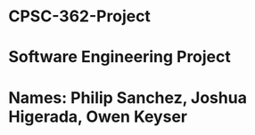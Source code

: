 # CPSC-362-Project
# Software Engineering Project
# Names: Philip Sanchez, Joshua Higerada, Owen Keyser
